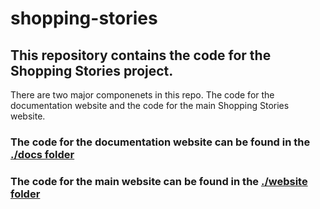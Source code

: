 # shopping-stories

## This repository contains the code for the Shopping Stories project.

There are two major componenets in this repo. The code for the documentation website and the code for the main Shopping Stories website.

### The code for the documentation website can be found in the [./docs folder](./docs)

### The code for the main website can be found in the [./website folder](./website)
